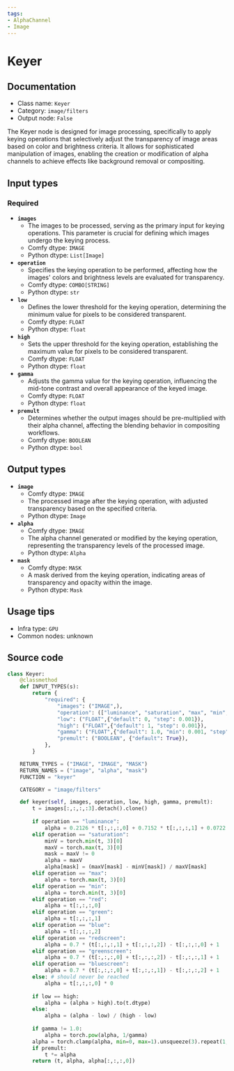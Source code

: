 ```yaml
---
tags:
- AlphaChannel
- Image
---
```


# Keyer
## Documentation
- Class name: `Keyer`
- Category: `image/filters`
- Output node: `False`

The Keyer node is designed for image processing, specifically to apply keying operations that selectively adjust the transparency of image areas based on color and brightness criteria. It allows for sophisticated manipulation of images, enabling the creation or modification of alpha channels to achieve effects like background removal or compositing.
## Input types
### Required
- **`images`**
    - The images to be processed, serving as the primary input for keying operations. This parameter is crucial for defining which images undergo the keying process.
    - Comfy dtype: `IMAGE`
    - Python dtype: `List[Image]`
- **`operation`**
    - Specifies the keying operation to be performed, affecting how the images' colors and brightness levels are evaluated for transparency.
    - Comfy dtype: `COMBO[STRING]`
    - Python dtype: `str`
- **`low`**
    - Defines the lower threshold for the keying operation, determining the minimum value for pixels to be considered transparent.
    - Comfy dtype: `FLOAT`
    - Python dtype: `float`
- **`high`**
    - Sets the upper threshold for the keying operation, establishing the maximum value for pixels to be considered transparent.
    - Comfy dtype: `FLOAT`
    - Python dtype: `float`
- **`gamma`**
    - Adjusts the gamma value for the keying operation, influencing the mid-tone contrast and overall appearance of the keyed image.
    - Comfy dtype: `FLOAT`
    - Python dtype: `float`
- **`premult`**
    - Determines whether the output images should be pre-multiplied with their alpha channel, affecting the blending behavior in compositing workflows.
    - Comfy dtype: `BOOLEAN`
    - Python dtype: `bool`
## Output types
- **`image`**
    - Comfy dtype: `IMAGE`
    - The processed image after the keying operation, with adjusted transparency based on the specified criteria.
    - Python dtype: `Image`
- **`alpha`**
    - Comfy dtype: `IMAGE`
    - The alpha channel generated or modified by the keying operation, representing the transparency levels of the processed image.
    - Python dtype: `Alpha`
- **`mask`**
    - Comfy dtype: `MASK`
    - A mask derived from the keying operation, indicating areas of transparency and opacity within the image.
    - Python dtype: `Mask`
## Usage tips
- Infra type: `GPU`
- Common nodes: unknown


## Source code
```python
class Keyer:
    @classmethod
    def INPUT_TYPES(s):
        return {
            "required": {
                "images": ("IMAGE",),
                "operation": (["luminance", "saturation", "max", "min", "red", "green", "blue", "redscreen", "greenscreen", "bluescreen"],),
                "low": ("FLOAT",{"default": 0, "step": 0.001}),
                "high": ("FLOAT",{"default": 1, "step": 0.001}),
                "gamma": ("FLOAT",{"default": 1.0, "min": 0.001, "step": 0.001}),
                "premult": ("BOOLEAN", {"default": True}),
            },
        }

    RETURN_TYPES = ("IMAGE", "IMAGE", "MASK")
    RETURN_NAMES = ("image", "alpha", "mask")
    FUNCTION = "keyer"

    CATEGORY = "image/filters"

    def keyer(self, images, operation, low, high, gamma, premult):
        t = images[:,:,:,:3].detach().clone()
        
        if operation == "luminance":
            alpha = 0.2126 * t[:,:,:,0] + 0.7152 * t[:,:,:,1] + 0.0722 * t[:,:,:,2]
        elif operation == "saturation":
            minV = torch.min(t, 3)[0]
            maxV = torch.max(t, 3)[0]
            mask = maxV != 0
            alpha = maxV
            alpha[mask] = (maxV[mask] - minV[mask]) / maxV[mask]
        elif operation == "max":
            alpha = torch.max(t, 3)[0]
        elif operation == "min":
            alpha = torch.min(t, 3)[0]
        elif operation == "red":
            alpha = t[:,:,:,0]
        elif operation == "green":
            alpha = t[:,:,:,1]
        elif operation == "blue":
            alpha = t[:,:,:,2]
        elif operation == "redscreen":
            alpha = 0.7 * (t[:,:,:,1] + t[:,:,:,2]) - t[:,:,:,0] + 1
        elif operation == "greenscreen":
            alpha = 0.7 * (t[:,:,:,0] + t[:,:,:,2]) - t[:,:,:,1] + 1
        elif operation == "bluescreen":
            alpha = 0.7 * (t[:,:,:,0] + t[:,:,:,1]) - t[:,:,:,2] + 1
        else: # should never be reached
            alpha = t[:,:,:,0] * 0
        
        if low == high:
            alpha = (alpha > high).to(t.dtype)
        else:
            alpha = (alpha - low) / (high - low)
        
        if gamma != 1.0:
            alpha = torch.pow(alpha, 1/gamma)
        alpha = torch.clamp(alpha, min=0, max=1).unsqueeze(3).repeat(1,1,1,3)
        if premult:
            t *= alpha
        return (t, alpha, alpha[:,:,:,0])

```
